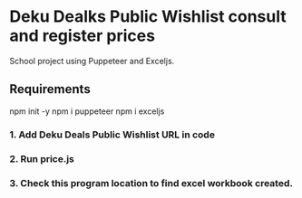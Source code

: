 # Deku Dealks Public Wishlist consult and register prices
School project using Puppeteer and Exceljs.

## Requirements
npm init -y
npm i puppeteer
npm i exceljs

### 1. Add Deku Deals Public Wishlist URL in code
### 2. Run price.js
### 3. Check this program location to find excel workbook created.

